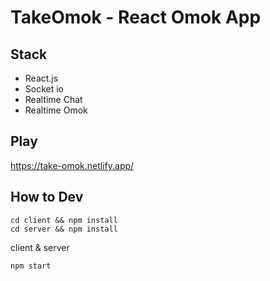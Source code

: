 # TakeOmok - React Omok App

## Stack

- React.js
- Socket io
- Realtime Chat
- Realtime Omok

## Play

https://take-omok.netlify.app/

## How to Dev

    cd client && npm install
    cd server && npm install

client & server

    npm start

